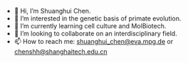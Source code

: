 - 👋 Hi, I’m Shuanghui Chen.
- 👀 I’m interested in the genetic basis of primate evolution.
- 🌱 I’m currently learning cell culture and MolBiotech.
- 💞️ I’m looking to collaborate on an interdisciplinary field.
- 📫 How to reach me: shuanghui_chen@eva.mpg.de or chenshh@shanghaitech.edu.cn

<!---
Chen-SHuangHui/Chen-SHuangHui is a ✨ special ✨ repository because its `README.md` (this file) appears on your GitHub profile.
You can click the Preview link to take a look at your changes.
--->
